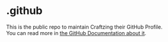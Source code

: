 # .github

This is the public repo to maintain Craftzing their GitHub Profile.  
You can read more in [the GitHub Documentation about it](https://docs.github.com/en/organizations/collaborating-with-groups-in-organizations/customizing-your-organizations-profile).

